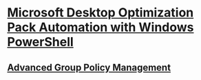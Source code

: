 # [Microsoft Desktop Optimization Pack Automation with Windows PowerShell](index.md)
## [Advanced Group Policy Management](agpm/index.md)
